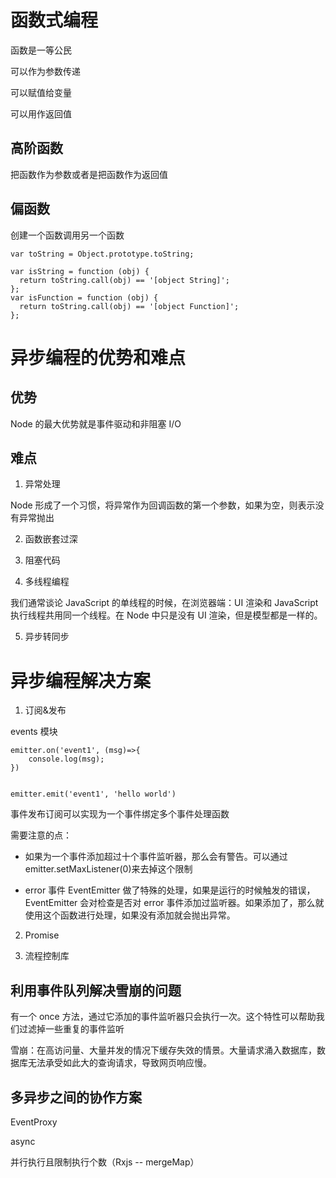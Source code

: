 # 函数式编程

函数是一等公民

可以作为参数传递

可以赋值给变量

可以用作返回值

## 高阶函数

把函数作为参数或者是把函数作为返回值

## 偏函数

创建一个函数调用另一个函数

```
var toString = Object.prototype.toString;

var isString = function (obj) {
  return toString.call(obj) == '[object String]';
};
var isFunction = function (obj) {
  return toString.call(obj) == '[object Function]';
};
```

# 异步编程的优势和难点

## 优势

Node 的最大优势就是事件驱动和非阻塞 I/O

## 难点

1. 异常处理

Node 形成了一个习惯，将异常作为回调函数的第一个参数，如果为空，则表示没有异常抛出

2. 函数嵌套过深

3. 阻塞代码

4. 多线程编程

我们通常谈论 JavaScript 的单线程的时候，在浏览器端：UI 渲染和 JavaScript 执行线程共用同一个线程。在 Node 中只是没有 UI 渲染，但是模型都是一样的。

5. 异步转同步

# 异步编程解决方案

1. 订阅&发布

events 模块

```
emitter.on('event1', (msg)=>{
    console.log(msg);
})


emitter.emit('event1', 'hello world')

```

事件发布订阅可以实现为一个事件绑定多个事件处理函数

需要注意的点：

- 如果为一个事件添加超过十个事件监听器，那么会有警告。可以通过 emitter.setMaxListener(0)来去掉这个限制

- error 事件 EventEmitter 做了特殊的处理，如果是运行的时候触发的错误，EventEmitter 会对检查是否对 error 事件添加过监听器。如果添加了，那么就使用这个函数进行处理，如果没有添加就会抛出异常。

2. Promise

3. 流程控制库

## 利用事件队列解决雪崩的问题

有一个 once 方法，通过它添加的事件监听器只会执行一次。这个特性可以帮助我们过滤掉一些重复的事件监听

雪崩：在高访问量、大量并发的情况下缓存失效的情景。大量请求涌入数据库，数据库无法承受如此大的查询请求，导致网页响应慢。

## 多异步之间的协作方案

EventProxy

async

并行执行且限制执行个数（Rxjs -- mergeMap）
